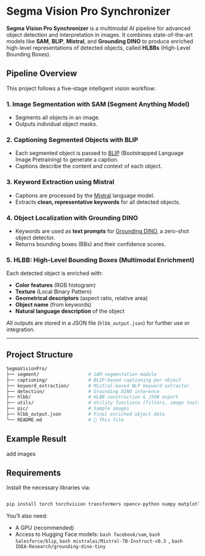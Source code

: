 # Segma Vision Pro Synchronizer

**Segma Vision Pro Synchronizer** is a multimodal AI pipeline for advanced object detection and interpretation in images. It combines state-of-the-art models like **SAM**, **BLIP**, **Mistral**, and **Grounding DINO** to produce enriched high-level representations of detected objects, called **HLBBs** (High-Level Bounding Boxes).

## Pipeline Overview

This project follows a five-stage intelligent vision workflow:

### 1. Image Segmentation with SAM (Segment Anything Model)
- Segments all objects in an image.
- Outputs individual object masks.

### 2. Captioning Segmented Objects with BLIP
- Each segmented object is passed to [BLIP](w) (Bootstrapped Language Image Pretraining) to generate a caption.
- Captions describe the content and context of each object.

### 3. Keyword Extraction using Mistral
- Captions are processed by the [Mistral](w) language model.
- Extracts **clean, representative keywords** for all detected objects.

### 4. Object Localization with Grounding DINO
- Keywords are used as **text prompts** for [Grounding DINO](w), a zero-shot object detector.
- Returns bounding boxes (BBs) and their confidence scores.

### 5. HLBB: High-Level Bounding Boxes (Multimodal Enrichment)
Each detected object is enriched with:
- **Color features** (RGB histogram)
- **Texture** (Local Binary Pattern)
- **Geometrical descriptors** (aspect ratio, relative area)
- **Object name** (from keywords)
- **Natural language description** of the object

All outputs are stored in a JSON file (`hlbb_output.json`) for further use or integration.

---

##  Project Structure

```bash
SegmaVisionPro/
├── segment/                  # SAM segmentation module
├── captioning/               # BLIP-based captioning per object
├── keyword_extraction/       # Mistral-based NLP keyword extractor
├── detection/                # Grounding DINO inference
├── hlbb/                     # HLBB construction & JSON export
├── utils/                    # Utility functions (filters, image tools, etc.)
├── pic/                      # Sample images
├── hlbb_output.json          # Final enriched object data
└── README.md                 # 📄 This file

```

##  Example Result
   add images
##  Requirements

Install the necessary libraries via:

```bash

pip install torch torchvision transformers opencv-python numpy matplotlib

```
You’ll also need:

- A GPU (recommended)
- Access to Hugging Face models: ```bash facebook/sam```, ```bash Salesforce/blip```, ```bash mistralai/Mistral-7B-Instruct-v0.3 ```, ```bash IDEA-Research/grounding-dino-tiny```
